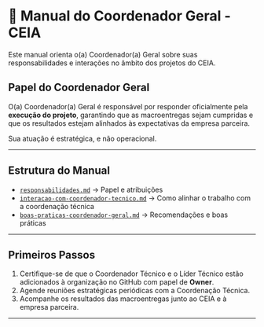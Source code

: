 # 🎯 Manual do Coordenador Geral - CEIA

Este manual orienta o(a) Coordenador(a) Geral sobre suas responsabilidades e interações no âmbito dos projetos do CEIA.

## Papel do Coordenador Geral

O(a) Coordenador(a) Geral é responsável por responder oficialmente pela **execução do projeto**, garantindo que as macroentregas sejam cumpridas e que os resultados estejam alinhados às expectativas da empresa parceira.

Sua atuação é estratégica, e não operacional.

---

## Estrutura do Manual

- [`responsabilidades.md`](./responsabilidades.md) → Papel e atribuições
- [`interacao-com-coordenador-tecnico.md`](./interacao-com-coordenador-tecnico.md) → Como alinhar o trabalho com a coordenação técnica
- [`boas-praticas-coordenador-geral.md`](./boas-praticas-coordenador-geral.md) → Recomendações e boas práticas

---

## Primeiros Passos

1. Certifique-se de que o Coordenador Técnico e o Líder Técnico estão adicionados à organização no GitHub com papel de **Owner**.  
2. Agende reuniões estratégicas periódicas com a Coordenação Técnica.  
3. Acompanhe os resultados das macroentregas junto ao CEIA e à empresa parceira.  

---
